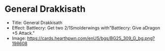 # General Drakkisath
- Title:  General Drakkisath
- Effect:  Battlecry: Get two 2/1Smolderwings with"Battlecry: Give aDragon +5 Attack."
- Image:  https://cards.hearthpwn.com/enUS/bgs/BG25_309_G_bg.png?198608
